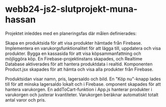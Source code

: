# webb24-js2-slutprojekt-muna-hassan

Projektet inleddes med en planeringsfas där målen definierades:

Skapa en produktsida för att visa produkter hämtade från Firebase.
Implementera en varukorgsfunktionalitet för att lägga till, uppdatera och visa produkter.
Bygga en kassasida för att visa köpsammanfattning och möjliggöra köp.
En Firebase-projektinstans skapades, och Realtime Database aktiverades för att hantera produktdata i realtid.
Komponenten Product.jsx skapades för att hämta och visa alla produkter från Firebase.

Produktsidan visar namn, pris, lagersaldo och bild.
En "Köp nu"-knapp lades till för att minska lagersaldo lokalt och i Firebase.
omponent skapades för att hantera varukorgen.
En addToCart-funktion i App.js hanterar produkter i varukorgen och justerar kvantiteter.
Varukorgen beräknar automatiskt totalt antal varor och pris.
